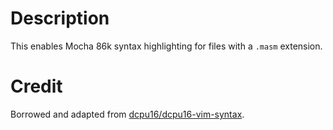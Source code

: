 # Description
This enables Mocha 86k syntax highlighting for files with a `.masm` extension.

# Credit

Borrowed and adapted from
[dcpu16/dcpu16-vim-syntax](https://github.com/dcpu16/dcpu16-vim-syntax).
